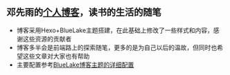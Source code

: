 ## 邓先雨的[个人博客](https://dengxianyu.github.io/)，读书的生活的随笔
- 博客采用Hexo+BlueLake主题搭建，在此基础上修改了一些样式和内容，感谢这些资源的贡献者
- 博客多半会是前端路上的探索随笔，更多的是为自己以后的温故，但同时也希望这些文章对大家也有帮助
- 主要配置参考[BlueLake博客主题的详细配置](http://chaoo.oschina.io/2016/12/29/BlueLake%E5%8D%9A%E5%AE%A2%E4%B8%BB%E9%A2%98%E7%9A%84%E8%AF%A6%E7%BB%86%E9%85%8D%E7%BD%AE.html)